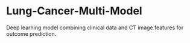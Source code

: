 # Lung-Cancer-Multi-Model
Deep learning model combining clinical data and CT image features for outcome prediction.
